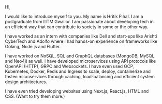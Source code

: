 Hi,


I would like to introduce myself to you. 
My name is Hritik Pihal. I am a postgraduate from IIITM Gwalior. I am passionate about developing tech in an efficient way that can contribute to society in some or the other way.

I have worked as an intern with companies like Dell and start-ups like Arishti CyberTech and Adolfo where I had hands-on experience on frameworks like Golang, Node.js and Flutter. 


I have worked on NoSQL, SQL and GraphQL databases (MongoDB, MySQL and Neo4j) as well. I have developed microservices using API protocols like OpenAPI (HTTP), GRPC and Websockets. 
I have even used GCP, Kubernetes, Docker, Redis and Ingress to scale, deploy, containerize and fasten microservices through caching, load-balancing and efficient system design architectures.

I have even tried developing websites using Next.js, React.js, HTML and CSS. (Want to try them more.)
